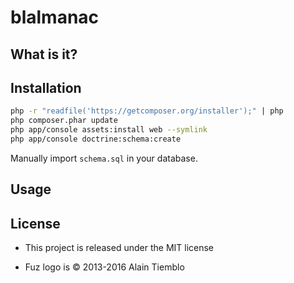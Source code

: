 blalmanac
========================

## What is it?


## Installation

```sh
php -r "readfile('https://getcomposer.org/installer');" | php
php composer.phar update
php app/console assets:install web --symlink
php app/console doctrine:schema:create
```

Manually import `schema.sql` in your database.

## Usage



## License

- This project is released under the MIT license

- Fuz logo is © 2013-2016 Alain Tiemblo

